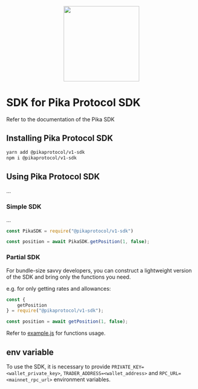 <p align="center">
  <a href="https://pikaprotocol.com">
    <img src="https://www.pikaprotocol.com/images/logo_with_name.svg" width="200px" >
  </a>
</p>

# SDK for Pika Protocol SDK

Refer to the documentation of the Pika SDK
## Installing Pika Protocol SDK

```bash
yarn add @pikaprotocol/v1-sdk
npm i @pikaprotocol/v1-sdk
```

## Using Pika Protocol SDK

...

### Simple SDK

...

```js
const PikaSDK = require("@pikaprotocol/v1-sdk")

const position = await PikaSDK.getPosition(1, false);

```

### Partial SDK
For bundle-size savvy developers, you can construct a lightweight version of the SDK and bring only the functions you need.

e.g. for only getting rates and allowances:

```js
const { 
    getPosition
} = require("@pikaprotocol/v1-sdk");

const position = await getPosition(1, false);
```

Refer to [example.js](https://github.com/PikaProtocol/PikaTradingBot/example.js) for functions usage.

## env variable

To use the SDK, it is necessary to provide `PRIVATE_KEY=<wallet_private_key>`, `TRADER_ADDRESS=<wallet_address>` and  `RPC_URL=<mainnet_rpc_url>` environment variables.